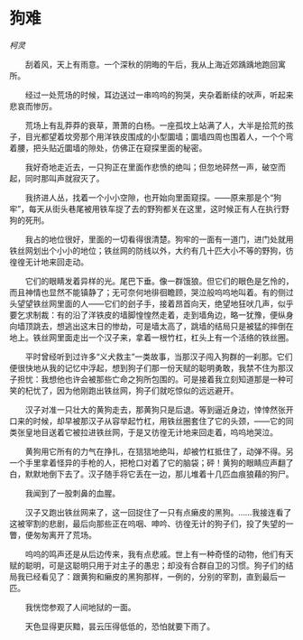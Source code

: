 # 狗难

*柯灵*

　　刮着风，天上有雨意。一个深秋的阴晦的午后，我从上海近郊踽踽地跑回寓所。

　　经过一处荒场的时候，耳边送过一串呜呜的狗哭，夹杂着断续的吠声，听起来悲哀而惨厉。

　　荒场上有乱莽莽的衰草，萧萧的白杨。一座孤坟上站满了人，大半是拾荒的孩子，目光都望着坟旁那个用洋铁皮围成的小型圜墙；圜墙四周也围着人，一个个弯着腰，把头贴近圜墙的隙处，仿佛正在窥探里面的秘密。

　　我好奇地走近去，一只狗正在里面作悲愤的绝叫；但忽地砰然一声，破空而起，同时那叫声就寂灭了。

　　我挤进人丛，找着一个小小空隙，也开始向里面窥探。——原来那是个“狗牢”，每天从街头巷尾被用铁车捉了去的野狗都关在这里，这时候正有人在执行野狗的死刑。

　　我占的地位很好，里面的一切看得很清楚。狗牢的一面有一道门，进门处就用铁丝网划出个小小的地位；铁丝网的防线以外，大约有几十匹大小不等的野狗，彷徨徨无计地来回走动。

　　它们的眼睛发着异样的光。尾巴下垂。像一群饿狼。但它们的眼色是乞怜的，而且神情也显然不能镇静了；无可奈何地徘徊瞻顾，哭泣般呜呜地叫着。有的侧过头望望铁丝网里面的人——它们的刽子手，接着昂首向天，绝望地狂吠几声，似乎要乞求制裁：有的沿了洋铁皮的墙脚惶惶然走着，走到墙角边，略一犹豫，便纵身向墙顶跳去，想逃出这末日的惨劫，可是墙太高了，跳墙的结局只是被猛的摔倒在地上。铁丝网里面走出一个汉子来，拿着一根竹杠，杠头上有一个活络的铁丝圈。

　　平时曾经听到过许多“义犬救主”一类故事，当那汉子闯入狗群的一刹那。它们便很快地从我的记忆中浮起，想到狗子们那一份天赋的聪明勇敢，我禁不住为那汉子担忧：我想他也许会被那些亡命之狗所包围的。可是接着我立刻知道那是一种可笑的杞忧了，因为他刚跑出铁丝网，狗子们就吃惊似的远远避开。

　　汉子对准一只壮大的黄狗走去，那黄狗只是后退。等到逼近身边，悻悻然张开口来的时候，却早被那汉子从容举起竹杠，用铁丝圈套住了它的头颈，——它的同类张皇地目送着它被拉进铁丝网，于是又彷徨无计地来回走着，呜呜地哭泣。

　　黄狗用它所有的力气在挣扎，在狺狺地绝叫，却被竹杠抵住了，动弹不得。另一个手里拿着怪异的手枪的人，把枪口对着了它的脑袋；砰！黄狗的眼睛应声翻了白，默默地倒下去了。汉子随手将它丢在一边，那儿堆着十几匹血痕狼藉的狗尸。

　　我闻到了一股刺鼻的血腥。

　　汉子又跑出铁丝网来了，这一回捉住了一只有点癞皮的黑狗。……我接连看了这被宰割的悲剧，最后向那些正在呜咽、呻吟、彷徨无计的狗子们，投了失望的一瞥，便匆匆离开了荒场。

　　呜呜的鸣声还是从后边传来，我有点悲戚。世上有一种奇怪的动物，他们有天赋的聪明，可是这聪明只用于对主子的愚忠；却没有合群自卫的习惯。狗子们的结局我已经看见了：跟黄狗和癞皮的黑狗那样，一例的，分别的宰割，直到最后一匹。

　　我恍惚参观了人间地狱的一面。

　　天色显得更灰黯，昙云压得低低的，恐怕就要下雨了。